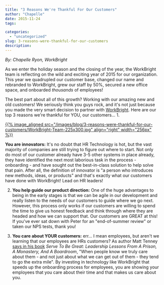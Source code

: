 ```yaml
---
title: "3 Reasons We're Thankful For Our Customers"
author: "Chapelle"
date: 2015-11-24
tags:

categories:
  - "uncategorized"
slug: 3-reasons-were-thankful-for-our-customers
description: 
---
```

_By: Chapelle Ryon, WorkBright_  
  
As we enter the holiday season and the closing of the year, the WorkBright team is reflecting on the wild and exciting year of 2015 for our organization. This year we quadrupled our customer base, changed our name and rebranded to WorkBright, grew our staff by 50%, secured a new office space, and onboarded _thousands_ of employees!  
  
The best part about all of this growth? Working with our amazing new and old customers! We seriously think you guys rock, and it's not just because you made the very smart decision to partner with [WorkBright](http://www.workbright.com). Here are our top 3 reasons we're thankful for YOU, our customers...
1.   
  
  
  
[{{% image_aligned src="/images/blog/3-reasons-were-thankful-for-our-customers/WorkBright-Team-225x300.jpg" align="right" width="256px" %}}](https://workbright.com/wp-content/uploads/2015/11/WorkBright-Team.jpg)  
  
  
  
**You are innovators:** It's no doubt that HR Technology is hot, but the vast majority of companies are still trying to figure out where to start. Not only do most of our customer already have 3-5 other systems in place already, they have identified the next most laborious task in the process - onboarding - and have sought out the best-in-class solution to help solve that pain. After all, the definition of innovator is "a person who introduces new methods, ideas, or products" and that's exactly what our customers have done with WorkBright! Lead on HR leaders!

2. **You help guide our product direction:** One of the huge advantages to being in the early stages is that we can be agile in our development and really listen to the needs of our customers to guide where we go next. However, this process only works if our customers are willing to spend the time to give us honest feedback and think through where they are headed and how we can support that. Our customers are GREAT at this! If you've ever sat down with Peter for an "end-of-summer review" or taken our NPS tests, thank you!

3. **You care about YOUR customers:** err... I mean employees, but aren't we learning that our employees are HRs customers? As author Matt Tenney [says in his book](http://www.fastcompany.com/3047366/hit-the-ground-running/why-you-should-treat-your-employees-like-your-most-loyal-customers) _Serve To Be Great: Leadership Lessons From A Prison, A Monastery, And A Boardroom_, "When people know we truly care about them - and not just about what we can get out of them - they tend to go the extra mile". By investing in technology like WorkBright that speeds up the onboarding process for employees, you are showing your employees that you care about their time and that makes us care about you.



